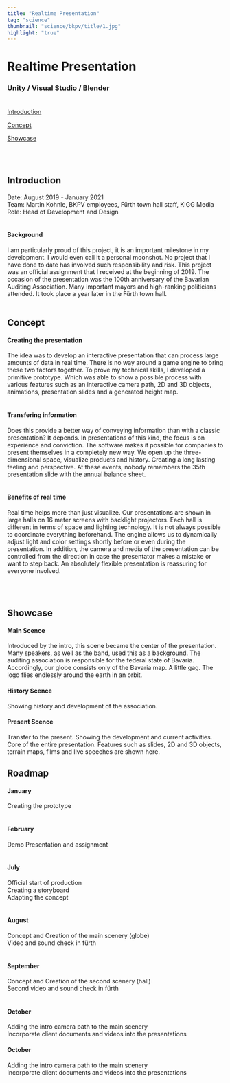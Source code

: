```yaml
---
title: "Realtime Presentation"
tag: "science"
thumbnail: "science/bkpv/title/1.jpg"
highlight: "true"
---
```


# Realtime Presentation

### Unity / Visual Studio / Blender <br /> <br />

[Introduction](#introduction)

[Concept](#concept)

[Showcase](#showcase)


<br /> <br />

<image-loader height="overview_image_400" image="science/bkpv/intro"></image-loader>
## Introduction 

Date: August 2019 - January 2021 <br />
Team: Martin Kohnle, BKPV employees, Fürth town hall staff, KIGG Media <br />
Role: Head of Development and Design <br /> <br />

#### Background
I am particularly proud of this project, it is an important milestone in my development. I would even call it a personal moonshot.
No project that I have done to date has involved such responsibility and risk. This project was an official assignment
that I received at the beginning of 2019. The occasion of the presentation was the 100th anniversary of the Bavarian Auditing Association.
Many important mayors and high-ranking politicians attended.
It took place a year later in the Fürth town hall.<br /> <br />

<image-loader height="overview_image_460" image="science/bkpv/title"></image-loader>

## Concept 
#### Creating the presentation

The idea was to develop an interactive presentation that can process large amounts of data in real time.
There is no way around a game engine to bring these two factors together.
To prove my technical skills, I developed a primitive prototype.
Which was able to show a possible process with various features such as an interactive
camera path, 2D and 3D objects, animations, presentation slides and a generated height map. <br /> <br />

#### Transfering information
Does this provide a better way of conveying information than with a classic presentation? It depends. 
In presentations of this kind, the focus is on experience and conviction. The software makes 
it possible for companies to present themselves in a completely new way. We open up the three-dimensional 
space, visualize products and history. Creating a long lasting feeling and perspective. At these events, 
nobody remembers the 35th presentation slide with the annual balance sheet.  <br /> <br />

#### Benefits of real time
Real time helps more than just visualize. Our presentations are shown in large halls on 16 meter 
screens with backlight projectors. Each hall is different in terms of space and lighting technology. 
It is not always possible to coordinate everything beforehand. The engine allows us to 
dynamically adjust light and color settings shortly before or even during the presentation.
In addition, the camera and media of the presentation can 
be controlled from the direction in case the presentator makes a mistake or want to step back.
An absolutely flexible presentation is reassuring for everyone involved.

<br /> <br />



## Showcase
#### Main Scence
Introduced by the intro, this scene became the center of the presentation. Many speakers, as well as the band, used this as a background. The auditing association is responsible for the federal state of Bavaria. Accordingly, our globe consists only of the Bavaria map. A little gag.
The logo flies endlessly around the earth in an orbit.
<image-loader height="overview_image_400" image="science/bkpv/intro"></image-loader>


#### History Scence
Showing history and development of the association.
<image-loader height="overview_image_400" image="science/bkpv/history"></image-loader>


#### Present Scence
Transfer to the present. Showing the development and current activities.
Core of the entire presentation. Features such as slides, 2D and 3D objects, terrain maps, films and live speeches are shown here.
<image-loader height="overview_image_400" image="science/bkpv/present"></image-loader>

## Roadmap
#### January
Creating the prototype <br /> <br />

#### February
Demo Presentation and assignment <br /> <br />

#### July
Official start of production <br />
Creating a storyboard <br /> 
Adapting the concept <br /> 
<br />

#### August
Concept and Creation of the main scenery (globe) <br /> 
Video and sound check in fürth <br /> <br />

#### September
Concept and Creation of the second scenery (hall)<br /> 
Second video and sound check in fürth  <br /> <br />

#### October
Adding the intro camera path to the main scenery<br /> 
Incorporate client documents and videos into the presentations <br />

#### October
Adding the intro camera path to the main scenery<br /> 
Incorporate client documents and videos into the presentations <br />